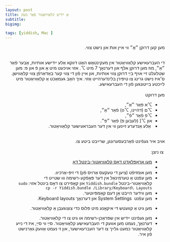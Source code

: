 ```yaml
---
layout: post
title: אַ ייִדיש קלאַוויאַטור פֿאַר מעק
subtitle: 
bigimg:

tags: [yiddish, Mac ]
---
```


<div dir="rtl">

  מען קען דרוקן 
  ״אָ״ 
ווי איין אותֿ און נישט צווי.
</div>
<!--end.excerpt-->

<div dir="rtl">  <br>
די העברעאישע קלאַוויאַטור אין מעקינטאָש  האָט דווקא אַלע ייִדישע אותיות, אָבער פֿאַר ״אַ״,
 מוז מען דרוקן אלף און דערנאָך 
7
מיט
⌥. אזוי אויכעט מיט אָ און פֿ און פּ: 
מען שטלעלט זיי אויף בײַ דרוקן 
 צווי  אותיות,
 און איין פֿון די צווי קער באַדאַרפֿן צווי קלאַווישן.
 ס׳איז נישט גרינג צו  טיפּירן בלינדערהייט אַזוי.
איך האָב געמאַכט אַ קלאַוויאַטור מיט לײַכטע בייטונגען פֿון די העברעאישע.
  <br>
<br>מען דרוקט
<ul><li>
⌥א
פּאַר  ״אַ״,
</li><li>
⌥ם
(דהיינו, ⌥o)
פֿאַר
״אָ״,
</li><li>
⌥פ
פֿאַר ״פֿ״,</li><li>
און
⌥[
(לעבען פ)
פֿאַר 
״פּ״.
</li><li>
 אַלע אַנדערע זײַנען ווי אין דער העבראעישער קלאַוויאַטור. 
  </li>
  </ul>
אויב איר געפֿינט פֿאַרבעסערונגן,  שרײַבט ביטע  צו.  
<br>

<br>
  צו ניצן:
<ul>
 <li>
<a href="/content/Yiddish.bundle.zip">מען אַראָפּלאָדט דאָס קלאַוויאַטור-בינטל  דאָ</a>
</li><li>
</li><li>
מען  אומזיפֿט (ציִען די טעקעס אַרויס פֿון) די זיפּ-אַרכיוו. 
</li><li>
מען עפֿנט אַ טערמינאַל אין דער פּאָפֿקע-רשימה  וווּ שטייט די
קלאַוויאַטור-בינטל
<code>Yiddish.bundle</code>
און קאָפּירט צו דאָס  בינטל  אזוי:
<code>sudo cp -r Yiddish.bundle /Library/Keyboard\ Layouts</code>

</li><li>
מען ווידער הייבט אָן דעם קאַמפּיוטער. 
</li><li>
מען עפֿנט  System Settings
און דערנאָך Keyboard layouts.
</li><li>

מען גיט אַ קװעטש די איקאָנע מיט פּלוס כּדי צוצוגעבן אַ קלאַוויאַטור.
</li><li>
מען געפֿינט ייִדיש אין שפּראַכן-רשימה או גיט  צו די קלאַוויאַטור.
</li><li>
דערנאַך, נעמט מען  אוועק די העברעאישע קלאַוויאַטור.  סײַ װי סײַ, איז די נײַע קלאַוויאַטור כמעט
גלײַך צו דער העברעאישער, און זי נעמט אַוועק גאַרנישט פֿון איר.‎
</li>
</ul>
</div> 



